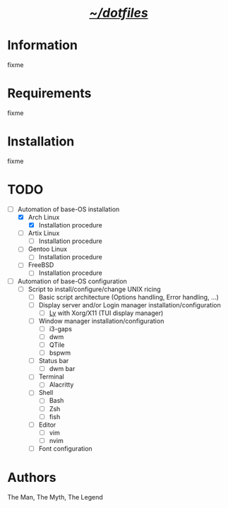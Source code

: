 <h1 align="center"><i><u>~/dotfiles</u></i></h1>

# Information

fixme

# Requirements

fixme

# Installation

fixme

# TODO

- [ ] Automation of base-OS installation
  - [x] Arch Linux
    - [x] Installation procedure
  - [ ] Artix Linux
    - [ ] Installation procedure
  - [ ] Gentoo Linux
    - [ ] Installation procedure
  - [ ] FreeBSD
    - [ ] Installation procedure
- [ ] Automation of base-OS configuration
  - [ ] Script to install/configure/change UNIX ricing
    - [ ] Basic script architecture (Options handling, Error handling, ...)
    - [ ] Display server and/or Login manager installation/configuration
      - [ ] [Ly](https://github.com/fairyglade/ly) with Xorg/X11 (TUI display manager)
    - [ ] Window manager installation/configuration
      - [ ] i3-gaps
      - [ ] dwm
      - [ ] QTile
      - [ ] bspwm
    - [ ] Status bar
      - [ ] dwm bar
    - [ ] Terminal
      - [ ] Alacritty
    - [ ] Shell
      - [ ] Bash
      - [ ] Zsh
      - [ ] fish
    - [ ] Editor
      - [ ] vim
      - [ ] nvim
    - [ ] Font configuration

# Authors

The Man, The Myth, The Legend